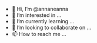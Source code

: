 - 👋 Hi, I’m @annaneanna
- 👀 I’m interested in ...
- 🌱 I’m currently learning ...
- 💞️ I’m looking to collaborate on ...
- 📫 How to reach me ...

<!---
annaneanna/annaneanna is a ✨ special ✨ repository because its `README.md` (this file) appears on your GitHub profile.
You can click the Preview link to take a look at your changes.
--->
